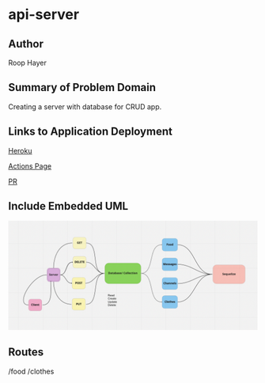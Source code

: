 # api-server

## Author

Roop Hayer

## Summary of Problem Domain

Creating a server with database for CRUD app.

## Links to Application Deployment

[Heroku](https://roop-api-server.herokuapp.com/)

[Actions Page](https://github.com/RoopHayer/api-server/actions/new)

[PR](https://github.com/RoopHayer/api-server/pull/1)

## Include Embedded UML

![ ](./uml.png)

## Routes

/food
/clothes
